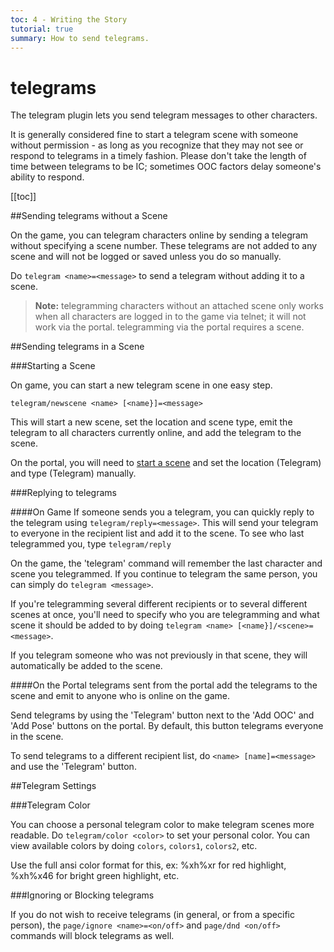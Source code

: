 ```yaml
---
toc: 4 - Writing the Story
tutorial: true
summary: How to send telegrams.
---
```

# telegrams

The telegram plugin lets you send telegram messages to other characters.

It is generally considered fine to start a telegram scene with someone without permission - as long as you recognize that they may not see or respond to telegrams in a timely fashion. Please don't take the length of time between telegrams to be IC; sometimes OOC factors delay someone's ability to respond.

[[toc]]

##Sending telegrams without a Scene

On the game, you can telegram characters online by sending a telegram without specifying a scene number. These telegrams are not added to any scene and will not be logged or saved unless you do so manually.

Do `telegram <name>=<message>` to send a telegram without adding it to a scene.

> **Note:** telegramming characters without an attached scene only works when all characters are logged in to the game via telnet; it will not work via the portal. telegramming via the portal requires a scene.

##Sending telegrams in a Scene

###Starting a Scene

On game, you can start a new telegram scene in one easy step.

`telegram/newscene <name> [<name}]=<message>`

This will start a new scene, set the location and scene type, emit the telegram to all characters currently online, and add the telegram to the scene.

On the portal, you will need to [start a scene](/help/scenes_tutorial#starting-a-scene) and set the location (Telegram) and type (Telegram) manually.

###Replying to telegrams

####On Game
If someone sends you a telegram, you can quickly reply to the telegram using `telegram/reply=<message>`. This will send your telegram to everyone in the recipient list and add it to the scene. To see who last telegrammed you, type `telegram/reply`

On the game, the 'telegram' command will remember the last character and scene you telegrammed. If you continue to telegram the same person, you can simply do `telegram <message>`.

If you're telegramming several different recipients or to several different scenes at once, you'll need to specify who you are telegramming and what scene it should be added to by doing `telegram <name> [<name}]/<scene>=<message>`.

If you telegram someone who was not previously in that scene, they will automatically be added to the scene.

####On the Portal
telegrams sent from the portal add the telegrams to the scene and emit to anyone who is online on the game.

Send telegrams by using the 'Telegram' button next to the 'Add OOC' and 'Add Pose' buttons on the portal. By default, this button telegrams everyone in the scene.

To send telegrams to a different recipient list, do `<name> [name]=<message>` and use the 'Telegram' button.

##Telegram Settings

###Telegram Color

You can choose a personal telegram color to make telegram scenes more readable. Do `telegram/color <color>` to set your personal color.  You can view available colors by doing `colors`, `colors1`, `colors2`, etc.

Use the full ansi color format for this, ex: \%xh\%xr for red highlight, \%xh\%x46 for bright green highlight, etc.

###Ignoring or Blocking telegrams

If you do not wish to receive telegrams (in general, or from a specific person), the `page/ignore <name>=<on/off>` and `page/dnd <on/off>` commands will block telegrams as well.
